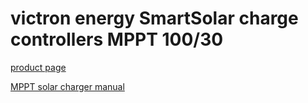 # victron energy SmartSolar charge controllers MPPT 100/30

[product page](https://www.victronenergy.com/solar-charge-controllers/mppt-100-30)

[MPPT solar charger manual](https://www.victronenergy.com/media/pg/Manual_SmartSolar_MPPT_100-30__100-50/en/index-en.html)

